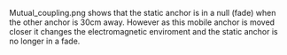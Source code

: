Mutual_coupling.png shows that the static anchor is in a null (fade) when the other anchor is 30cm away. However as this mobile anchor is moved closer it changes the electromagnetic enviroment and the static anchor is no longer in a fade.
